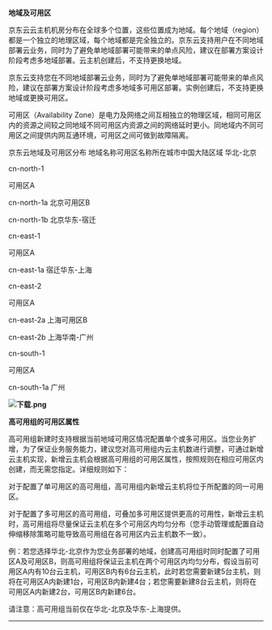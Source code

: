 **地域及可用区**

京东云云主机机房分布在全球多个位置，这些位置成为地域。每个地域（region）都是一个独立的地理区域，每个地域都是完全独立的。京东云支持用户在不同地域部署云业务，同时为了避免单地域部署可能带来的单点风险，建议在部署方案设计阶段考虑多地域部署。云主机创建后，不支持更换地域。

京东云支持您在不同地域部署云业务，同时为了避免单地域部署可能带来的单点风险，建议在部署方案设计阶段考虑多地域多可用区部署。实例创建后，不支持更换地域或更换可用区。

可用区（Availability Zone）是电力及网络之间互相独立的物理区域，相同可用区内的资源之间较之同地域不同可用区内资源之间的网络延时更小。同地域内不同可用区之间提供内网互通环境，可用区之间可做到故障隔离。

京东云地域及可用区分布
地域名称可用区名称所在城市中国大陆区域
华北-北京

cn-north-1


可用区A

cn-north-1a
北京可用区B

cn-north-1b
北京华东-宿迁

cn-east-1

可用区A

cn-east-1a
宿迁华东-上海

cn-east-2

可用区A

cn-east-2a
上海可用区B

cn-east-2b
上海华南-广州

cn-south-1

可用区A

cn-south-1a
广州

**![下载.png](https://img1.jcloudcs.com/cms/93d2436b-e1a7-4252-af19-176e3370da7f20180424115801.png)**

**高可用组的可用区属性**

高可用组新建时支持根据当前地域可用区情况配置单个或多可用区。当您业务扩增，为了保证业务服务能力，建议您对高可用组内云主机数进行调整，可通过新增云主机实现，新增云主机会根据高可用组的可用区属性，按照规则在相应可用区内创建，而无需您指定。详细规则如下：

对于配置了单可用区的高可用组，高可用组内新增云主机将位于所配置的同一可用区。

对于配置了多可用区的高可用组，可叠加多可用区提供更高的可用性，新增云主机时，高可用组将尽量保证云主机在多个可用区内均匀分布（您手动管理或配置自动伸缩移除策略可能导致高可用组在各可用区内云主机数不一致）。

例：若您选择华北-北京作为您业务部署的地域，创建高可用组时同时配置了可用区A及可用区B，则高可用组将保证云主机在两个可用区内均匀分布，假设当前可用区A内有10台云主机，可用区B内有6台云主机，此时若您需要新建5台主机，则将在可用区A内新建1台，可用区B内新建4台；若您需要新建8台云主机，则将在可用区A内新建2台，可用区B内新建6台。

请注意：高可用组当前仅在华北-北京及华东-上海提供。

****